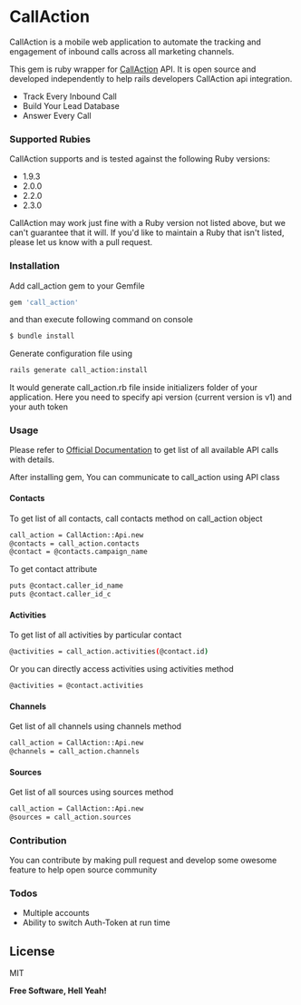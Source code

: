 # CallAction

CallAction is a mobile web application to automate the tracking and engagement of inbound calls across all marketing channels.

This gem is ruby wrapper for [CallAction](https://callaction.co/) API. It is open source and developed independently to help rails developers CallAction api integration.

  - Track Every Inbound Call
  - Build Your Lead Database
  - Answer Every Call

### Supported Rubies

CallAction supports and is tested against the following Ruby versions:

  - 1.9.3
  - 2.0.0
  - 2.2.0
  - 2.3.0
  
CallAction may work just fine with a Ruby version not listed above, but we can't guarantee that it will. If you'd like to maintain a Ruby that isn't listed, please let us know with a pull request.

### Installation

Add call_action gem to your Gemfile

```sh
gem 'call_action'
```
and than execute following command on console

```sh
$ bundle install
```

Generate configuration file using 

```sh
rails generate call_action:install
```

It would generate call_action.rb file inside initializers folder of your application. Here you need to specify api version (current version is v1) and your auth token

### Usage

Please refer to [Official Documentation](https://callaction.co/documentation/developers/api/v1/index.html) to get list of all available API calls with details. 

After installing gem, You can communicate to call_action using API class

#### Contacts

To get list of all contacts, call contacts method on call_action object

```sh
call_action = CallAction::Api.new
@contacts = call_action.contacts
@contact = @contacts.campaign_name
```

To get contact attribute

```sh
puts @contact.caller_id_name
puts @contact.caller_id_c
```


#### Activities

To get list of all activities by particular contact

```sh
@activities = call_action.activities(@contact.id)
```

Or you can directly access activities using activities method

```sh
@activities = @contact.activities
```

#### Channels

Get list of all channels using channels method

```sh
call_action = CallAction::Api.new
@channels = call_action.channels
```

#### Sources

Get list of all sources using sources method

```sh
call_action = CallAction::Api.new
@sources = call_action.sources
```
### Contribution

You can contribute by making pull request and develop some owesome feature to help open source community

### Todos

 - Multiple accounts
 - Ability to switch Auth-Token at run time

License
----

MIT

**Free Software, Hell Yeah!**
